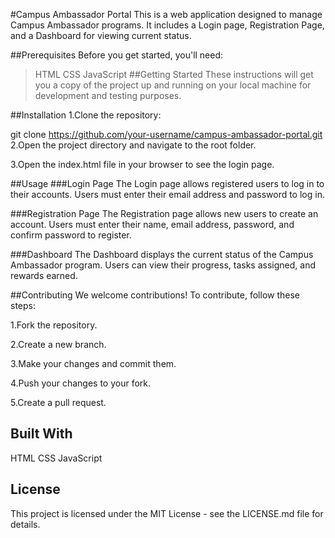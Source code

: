 
#Campus Ambassador Portal
This is a web application designed to manage Campus Ambassador programs. It includes a Login page, Registration Page, and a Dashboard for viewing current status.

##Prerequisites
Before you get started, you'll need:

>HTML
>CSS
>JavaScript
##Getting Started
These instructions will get you a copy of the project up and running on your local machine for development and testing purposes.

##Installation
1.Clone the repository:

git clone https://github.com/your-username/campus-ambassador-portal.git
2.Open the project directory and navigate to the root folder.

3.Open the index.html file in your browser to see the login page.

##Usage
###Login Page
The Login page allows registered users to log in to their accounts. Users must enter their email address and password to log in.

###Registration Page
The Registration page allows new users to create an account. Users must enter their name, email address, password, and confirm password to register.

###Dashboard
The Dashboard displays the current status of the Campus Ambassador program. Users can view their progress, tasks assigned, and rewards earned.

##Contributing
We welcome contributions! To contribute, follow these steps:

1.Fork the repository.

2.Create a new branch.

3.Make your changes and commit them.

4.Push your changes to your fork.

5.Create a pull request.

## Built With
HTML
CSS
JavaScript
## License
This project is licensed under the MIT License - see the LICENSE.md file for details.
